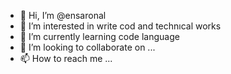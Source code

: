 - 👋 Hi, I’m @ensaronal
- 👀 I’m interested in write cod and technıcal works
- 🌱 I’m currently learning code language
- 💞️ I’m looking to collaborate on ...
- 📫 How to reach me ...

<!---
ensaronal/ensaronal is a ✨ special ✨ repository because its `README.md` (this file) appears on your GitHub profile.
You can click the Preview link to take a look at your changes.
--->
